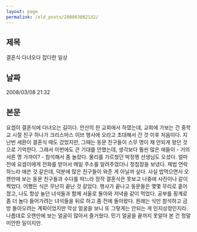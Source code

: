 ```yaml
---
layout: page
permalink: /old_posts/200803082132/
---
```


## 제목
결혼식 다녀오다 잡다한 일상

## 날짜
2008/03/08 21:32

## 본문
요셉이 결혼식에 다녀오는 길이다. 안산의 한 교회에서 하였는데, 교회에 가보는 건 중학교 시절 친구 하나가 크리스마스 이브 행사에 오라고 초대해서 간 것 이후 처음이다.
지난번 세환이 결혼식 때도 갔었지만, 그때는 동문 친구들이 스무 명이 채 안되게 왔던 것으로 기억한다. 그래서 이번에도 큰 기대를 안했는데, 생각보다 훨씬 많은 애들이 - 거의 서른 명 가까이? - 참석해서 좀 놀랐다. 물리를 가르쳤던 박정행 선생님도 오셨다.
얼마 전에 요셉이에게 전화를 받아서 메일 주소를 알려주었더니 청첩장을 보냈다. 제법 연락하느라 애쓴 것 같은데, 덕분에 많은 친구들이 와준 게 아닐까 싶다.
사실 밥먹으면서 오랜만에 보는 동문 친구들과 수다를 떠느라 정작 결혼식은 못보고 나중에 사진이나 같이 찍었다. 어쨌든 식은 무난히 끝난 것 같았다.
행사가 끝나고 동문들은 몇몇 무리로 흩어졌고, 나도 항상 놀던 녀석들과 함께 서울로 돌아와 저녁을 같이 먹었다. 공부를 핑계로 좀 더 놀다 들어가려는 녀석들을 뒤로 하고 좀 전에 돌아왔다. 원래는 식만 참석하고 금방 돌아오려는 계획이었지만 막상 얼굴을 보니 또 그렇게는 안되는 게 인지상정인지라.
나름대로 오랜만에 보는 얼굴이 많아서 즐거웠다. 민기 얼굴을 끝까지 못알아 본 건 정말 미안한 일이지만.